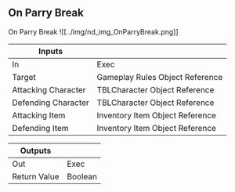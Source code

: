## On Parry Break
On Parry Break
![[../img/nd_img_OnParryBreak.png]]

|Inputs||
|--|--|
| In | Exec |
| Target | Gameplay Rules Object Reference |
| Attacking Character | TBLCharacter Object Reference |
| Defending Character | TBLCharacter Object Reference |
| Attacking Item | Inventory Item Object Reference |
| Defending Item | Inventory Item Object Reference |

|Outputs||
|--|--|
| Out | Exec |
| Return Value | Boolean |
